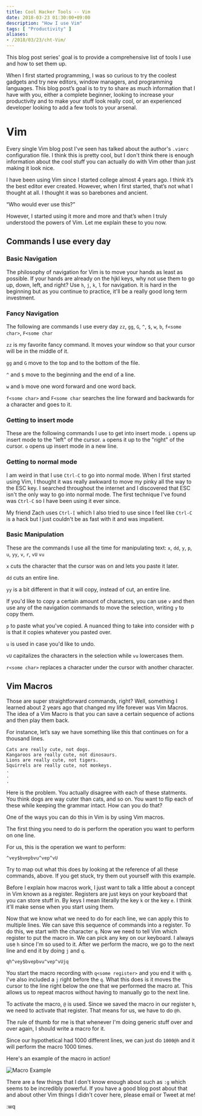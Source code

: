 ```yaml
---
title: Cool Hacker Tools -- Vim
date: 2018-03-23 01:30:00+09:00
description: "How I use Vim"
tags: [ "Productivity" ]
aliases:
- /2018/03/23/cht-Vim/
---
```

This blog post series' goal is to provide a comprehensive list of tools I use and how to set them up.

When I first started programming, I was so curious to try the coolest gadgets and try new editors, window managers, and programming languages. This blog post’s goal is to try to share as much information that I have with you, either a complete beginner, looking to increase your productivity and to make your stuff look really cool, or an experienced developer looking to add a few tools to your arsenal.

# Vim

Every single Vim blog post I've seen has talked about the author's `.vimrc` configuration file. I think this is pretty cool, but I don't think there is enough information about the cool stuff you can actually do with Vim other than just making it look nice.

I have been using Vim since I started college almost 4 years ago. I think it’s the best editor ever created. However, when I first started, that’s not what I thought at all. I thought it was so barebones and ancient. 

“Who would ever use this?”

However, I started using it more and more and that’s when I truly understood the powers of Vim. Let me explain these to you now.

## Commands I use every day

### Basic Navigation
The philosophy of navigation for Vim is to move your hands as least as possible. If your hands are already on the hjkl keys, why not use them to go up, down, left, and right? Use `h`, `j`,  `k`, `l` for navigation. It is hard in the beginning but as you continue to practice, it'll be a really good long term investment. 

### Fancy Navigation
The following are commands I use every day
`zz`, `gg`, `G`, `^`, `$`, `w`, `b`, `f<some char>`, `F<some char`

`zz` is my favorite fancy command. It moves your window so that your cursor will be in the middle of it.

`gg` and `G` move to the top and to the bottom of the file.

`^` and `$` move to the beginning and the end of a line.

`w` and `b` move one word forward and one word back.

`f<some char>` and `F<some char` searches the line forward and backwards for a character and goes to it.

### Getting to insert mode
These are the following commands I use to get into insert mode.
`i` opens up insert mode to the "left" of the cursor. `a` opens it up to the "right" of the cursor. `o` opens up insert mode in a new line. 

### Getting to normal mode
I am weird in that I use `Ctrl-C` to go into normal mode. When I first started using Vim, I thought it was really awkward to move my pinky all the way to the ESC key. I searched throughout the internet and I discovered that ESC isn't the only way to go into normal mode. The first technique I've found was `Ctrl-C` so I have been using it ever since.

My friend Zach uses `Ctrl-[` which I also tried to use since I feel like `Ctrl-C` is a hack but I just couldn't be as fast with it and was impatient.


### Basic Manipulation
These are the commands I use all the time for manipulating text:
`x`, `dd`, `y`, `p`, `u`, `yy`, `v`, `r`, `vU` `vu`

`x` cuts the character that the cursor was on and lets you paste it later.

`dd` cuts an entire line. 

`yy` is a bit different in that it will copy, instead of cut, an entire line.

If you'd like to copy a certain amount of characters, you can use `v` and then use any of the navigation commands to move the selection, writing `y` to copy them.

`p` to paste what you've copied. A nuanced thing to take into consider with p is that it copies whatever you pasted over. 

`u` is used in case you'd like to undo.

`vU` capitalizes the characters in the selection while `vu` lowercases them.

`r<some char>` replaces a character under the cursor with another character.

## Vim Macros
Those are super straightforward commands, right? Well, something I learned about 2 years ago that changed my life forever was Vim Macros. The idea of a Vim Macro is that you can save a certain sequence of actions and then play them back. 

For instance, let’s say we have something like this that continues on for a thousand lines.

```
Cats are really cute, not dogs.
Kangaroos are really cute, not dinosaurs.
Lions are really cute, not tigers.
Squirrels are really cute, not monkeys.
.
.
.
```

Here is the problem. You actually disagree with each of these statments. You think dogs are way cuter than cats, and so on. You want to flip each of these while keeping the grammar intact. How can you do that?

One of the ways you can do this in Vim is by using Vim macros. 

The first thing you need to do is perform the operation you want to perform on one line. 

For us, this is the operation we want to perform:

```
^vey$bvepbvu^vep^vU
```

Try to map out what this does by looking at the reference of all these commands, above. If you get stuck, try them out yourself with this example.


Before I explain how macros work, I just want to talk a little about a concept in Vim known as a register. Registers are just keys on your keyboard that you can store stuff in. By keys I mean literally the key `k` or the key `e`. I think it'll make sense when you start using them. 

Now that we know what we need to do for each line, we can apply this to multiple lines. We can save this sequence of commands into a register. To do this, we start with the character `q`. Now we need to tell Vim which register to put the macro in. We can pick any key on our keyboard. I always use `h` since I'm so used to it. After we perform the macro, we go to the next line and end it by doing `j` and `q`. 

```
qh^vey$bvepbvu^vep^vUjq
```

You start the macro recording with `q<some register>` and you end it with `q`. I've also included a `j` right before the `q`. What this does is it moves the cursor to the line right below the one that we performed the macro at. This allows us to repeat macros without having to manually go to the next line. 

To activate the macro, `@` is used. Since we saved the macro in our register `h`, we need to activate that register. That means for us, we have to do `@h`.  

The rule of thumb for me is that whenever I'm doing generic stuff over and over again, I should write a macro for it. 

Since our hypothetical had 1000 different lines, we can just do `1000@h` and it will perform the macro 1000 times.

Here's an example of the macro in action! 

![Macro Example](https://media.giphy.com/media/6CB3guWZuDmyysrLip/giphy.gif)

There are a few things that I don't know enough about such as `:g` which seems to be incredibly powerful. If you have a good blog post about that and about other Vim things I didn't cover here, please email or Tweet at me! 

:wq
